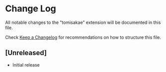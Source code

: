 # Change Log

All notable changes to the "tomisakae" extension will be documented in this file.

Check [Keep a Changelog](http://keepachangelog.com/) for recommendations on how to structure this file.

## [Unreleased]

- Initial release